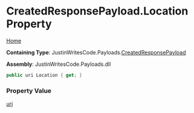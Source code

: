 # CreatedResponsePayload\.Location Property

[Home](../../../README.md)

**Containing Type**: JustinWritesCode\.Payloads\.[CreatedResponsePayload](../README.md)

**Assembly**: JustinWritesCode\.Payloads\.dll

```csharp
public uri Location { get; }
```

### Property Value

[uri](https://docs.microsoft.com/en-us/dotnet/api/system.uri)

